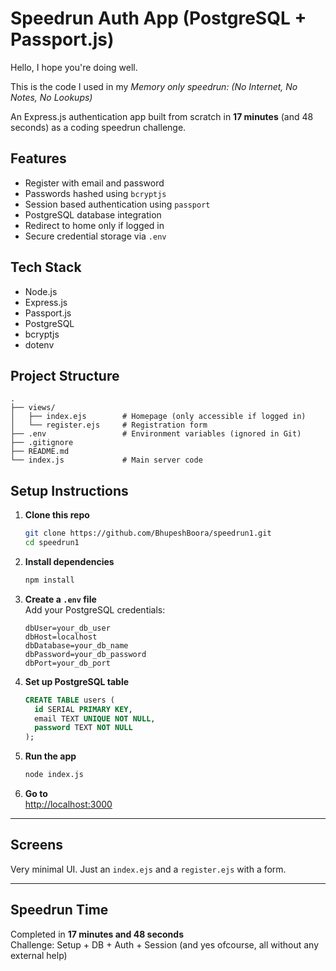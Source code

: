 # Speedrun Auth App (PostgreSQL + Passport.js)

Hello,
I hope you're doing well.

This is the code I used in my *Memory only speedrun: (No Internet, No Notes, No Lookups)*

An Express.js authentication app built from scratch in **17 minutes** (and 48 seconds) as a coding speedrun challenge.  

## Features

- Register with email and password  
- Passwords hashed using `bcryptjs`  
- Session based authentication using `passport`  
- PostgreSQL database integration  
- Redirect to home only if logged in  
- Secure credential storage via `.env`

## Tech Stack

- Node.js  
- Express.js  
- Passport.js  
- PostgreSQL  
- bcryptjs  
- dotenv  

## Project Structure

```
.
├── views/
│   ├── index.ejs        # Homepage (only accessible if logged in)
│   └── register.ejs     # Registration form
├── .env                 # Environment variables (ignored in Git)
├── .gitignore
├── README.md
└── index.js             # Main server code
```

## Setup Instructions

1. **Clone this repo**  
   ```bash
   git clone https://github.com/BhupeshBoora/speedrun1.git
   cd speedrun1
   ```

2. **Install dependencies**  
   ```bash
   npm install
   ```

3. **Create a `.env` file**  
   Add your PostgreSQL credentials:
   ```
   dbUser=your_db_user
   dbHost=localhost
   dbDatabase=your_db_name
   dbPassword=your_db_password
   dbPort=your_db_port
   ```

4. **Set up PostgreSQL table**

   ```sql
   CREATE TABLE users (
     id SERIAL PRIMARY KEY,
     email TEXT UNIQUE NOT NULL,
     password TEXT NOT NULL
   );
   ```

5. **Run the app**  
   ```bash
   node index.js
   ```

6. **Go to**  
   [http://localhost:3000](http://localhost:3000)

---

## Screens

Very minimal UI. Just an `index.ejs` and a `register.ejs` with a form.

---

## Speedrun Time

Completed in **17 minutes and 48 seconds**  
Challenge: Setup + DB + Auth + Session (and yes ofcourse, all without any external help)
